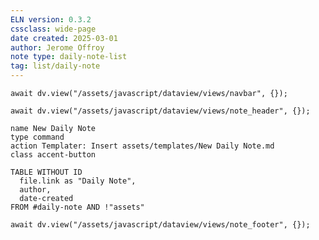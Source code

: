 ```yaml
---
ELN version: 0.3.2
cssclass: wide-page
date created: 2025-03-01
author: Jerome Offroy
note type: daily-note-list
tag: list/daily-note
---
```


```dataviewjs
await dv.view("/assets/javascript/dataview/views/navbar", {});
```

```dataviewjs
await dv.view("/assets/javascript/dataview/views/note_header", {});
```

```button
name New Daily Note
type command
action Templater: Insert assets/templates/New Daily Note.md
class accent-button
```

```dataview
TABLE WITHOUT ID
  file.link as "Daily Note", 
  author, 
  date-created
FROM #daily-note AND !"assets"
```

```dataviewjs
await dv.view("/assets/javascript/dataview/views/note_footer", {});
```
